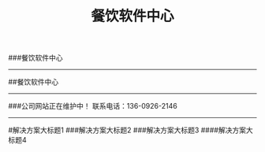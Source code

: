 ﻿---
layout: cateringsoft
title: "餐饮软件中心"
categories: [cateringsoftcenter]
---
###餐饮软件中心
<hr/>
##餐饮软件中心
<hr/>
###公司网站正在维护中！ 联系电话：136-0926-2146
<hr/>
#解决方案大标题1
###解决方案大标题2
###解决方案大标题3
####解决方案大标题4


	
	
